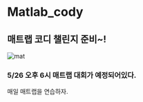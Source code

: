 # Matlab_cody
## 매트랩 코디 챌린지 준비~!


![mat](https://user-images.githubusercontent.com/72690461/118354146-98567900-b5a4-11eb-99c4-a85e15d94428.jpg)

### 5/26 오후 6시 매트랩 대회가 예정되어있다.

매일 매트랩을 연습하자.
